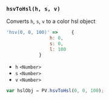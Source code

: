 ### ``hsvToHsl(h, s, v)``
Converts ``h``, ``s``, ``v`` to a color hsl object

```js
'hsv(0, 0, 100)' => 	{
				h: 0,
				s: 0,
				l: 100
			}
```

- `h` `<Number>`
- `s` `<Number>`
- `v` `<Number>`

```js
var hslObj = PV.hsvToHsl(0, 0, 100);
```